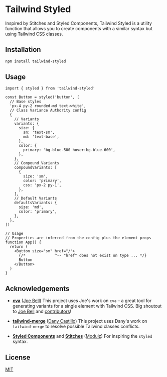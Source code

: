 # Tailwind Styled

Inspired by Stitches and Styled Components, Tailwind Styled is a utility function that allows you to create components with a similar syntax but using Tailwind CSS classes.

## Installation

```bash
npm install tailwind-styled
```

## Usage

```tsx
import { styled } from 'tailwind-styled'

const Button = styled('button', [
  // Base styles
  'px-4 py-2 rounded-md text-white',
  // Class Variance Authority config
  {
    // Variants
    variants: {
      size: {
        sm: 'text-sm',
        md: 'text-base',
      },
      color: {
        primary: 'bg-blue-500 hover:bg-blue-600',
      },
    },
    // Compound Variants
    compoundVariants: [
      {
        size: 'sm',
        color: 'primary',
        css: 'px-2 py-1',
      },
    ],
    // Default Variants
    defaultsVariants: {
      size: 'md',
      color: 'primary',
    },
  },
])

// Usage
// Properties are inferred from the config plus the element props
function App() {
  return (
    <Button size="sm" href="/">
      {/*             ^-- "href" does not exist on type ... */}
      Button
    </Button>
  )
}
```

## Acknowledgements

- [**cva**](https://github.com/joe-bell/cva) ([Joe Bell](https://github.com/joe-bell))
  This project uses Joe's work on `cva` – a great tool for generating variants for a single element with Tailwind CSS. Big shoutout to [Joe Bell](https://github.com/joe-bell) and [contributors](https://github.com/joe-bell/cva/graphs/contributors)!

- [**tailwind-merge**](https://github.com/dcastil/tailwind-merge) ([Dany Castillo](https://github.com/dcastil))
  This project uses Dany's work on `tailwind-merge` to resolve possible Tailwind classes conflicts.

- [**Styled Components**](https://styled-components.com/) and [**Stitches**](https://stitches.dev/) ([Modulz](https://modulz.app))
  For inspiring the `styled` syntax.

## License

[MIT](https://choosealicense.com/licenses/mit/)
